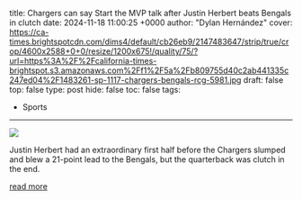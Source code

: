 title: Chargers can say Start the MVP talk after Justin Herbert beats Bengals in clutch
date: 2024-11-18 11:00:25 +0000
author: "Dylan Hernández"
cover: https://ca-times.brightspotcdn.com/dims4/default/cb26eb9/2147483647/strip/true/crop/4600x2588+0+0/resize/1200x675!/quality/75/?url=https%3A%2F%2Fcalifornia-times-brightspot.s3.amazonaws.com%2Ff1%2F5a%2Fb809755d40c2ab441335c247ed04%2F1483261-sp-1117-chargers-bengals-rcg-5981.jpg
draft: false
top: false
type: post
hide: false
toc: false
tags:
  - Sports
---

![](https://ca-times.brightspotcdn.com/dims4/default/cb26eb9/2147483647/strip/true/crop/4600x2588+0+0/resize/1200x675!/quality/75/?url=https%3A%2F%2Fcalifornia-times-brightspot.s3.amazonaws.com%2Ff1%2F5a%2Fb809755d40c2ab441335c247ed04%2F1483261-sp-1117-chargers-bengals-rcg-5981.jpg)

Justin Herbert had an extraordinary first half before the Chargers slumped and blew a 21-point lead to the Bengals, but the quarterback was clutch in the end.

[read more](https://www.latimes.com/sports/chargers/story/2024-11-18/jk-dobbins-mvp-talk-chargers-justin-herbert-beats-bengals)
